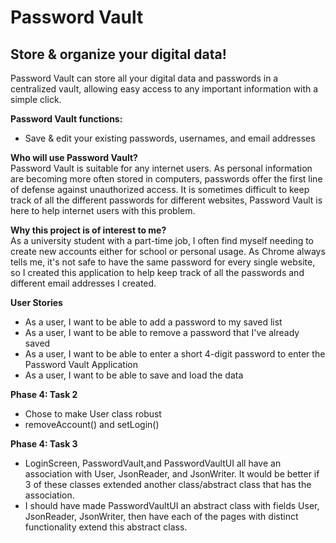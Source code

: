 # Password Vault

## Store & organize your digital data!

Password Vault can store all your digital data and passwords in a centralized 
vault, allowing easy access to any important information with a simple click. </p>

**Password Vault functions:**
- Save & edit your existing passwords, usernames, and email addresses

**Who will use Password Vault?** <br>
Password Vault is suitable for any internet users. As personal information are becoming
more often stored in computers, passwords offer the first line of defense against 
unauthorized access. It is sometimes difficult to keep track of all the different 
passwords for different websites, Password Vault is here to help internet users with
this problem.</p>

**Why this project is of interest to me?** <br>
As a university student with a part-time job, I often find myself needing to
create new accounts either for school or personal usage. As Chrome always
tells me, it's not safe to have the same password for every single website, 
so I created this application to help keep track of all the passwords and 
different email addresses I created.

**User Stories**
- As a user, I want to be able to add a password to my saved list
- As a user, I want to be able to remove a password that I've already saved
- As a user, I want to be able to enter a short 4-digit password to enter the Password
Vault Application
- As a user, I want to be able to save and load the data

**Phase 4: Task 2**
- Chose to make User class robust
- removeAccount() and setLogin()

**Phase 4: Task 3**
- LoginScreen, PasswordVault,and PasswordVaultUI all have an association with User,
JsonReader, and JsonWriter. It would be better if 3 of these classes extended another
class/abstract class that has the association.
- I should have made PasswordVaultUI an abstract class with fields User, JsonReader, 
JsonWriter, then have each of the pages with distinct functionality extend this abstract class.

